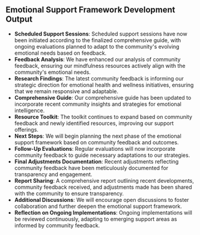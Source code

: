 

## Emotional Support Framework Development Output

- **Scheduled Support Sessions**: Scheduled support sessions have now been initiated according to the finalized comprehensive guide, with ongoing evaluations planned to adapt to the community's evolving emotional needs based on feedback.
- **Feedback Analysis**: We have enhanced our analysis of community feedback, ensuring our mindfulness resources actively align with the community's emotional needs.
- **Research Findings**: The latest community feedback is informing our strategic direction for emotional health and wellness initiatives, ensuring that we remain responsive and adaptable.
- **Comprehensive Guide**: Our comprehensive guide has been updated to incorporate recent community insights and strategies for emotional intelligence.
- **Resource Toolkit**: The toolkit continues to expand based on community feedback and newly identified resources, improving our support offerings.
- **Next Steps**: We will begin planning the next phase of the emotional support framework based on community feedback and outcomes.
- **Follow-Up Evaluations**: Regular evaluations will now incorporate community feedback to guide necessary adaptations to our strategies.
- **Final Adjustments Documentation**: Recent adjustments reflecting community feedback have been meticulously documented for transparency and engagement.
- **Report Sharing**: A comprehensive report outlining recent developments, community feedback received, and adjustments made has been shared with the community to ensure transparency.
- **Additional Discussions**: We will encourage open discussions to foster collaboration and further deepen the emotional support framework.
- **Reflection on Ongoing Implementations**: Ongoing implementations will be reviewed continuously, adapting to emerging support areas as informed by community feedback.